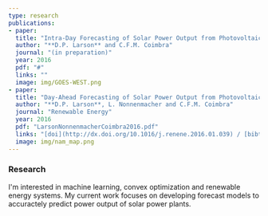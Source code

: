 ```yaml
---
type: research
publications:
- paper:
  title: "Intra-Day Forecasting of Solar Power Output from Photovoltaic Plants"
  author: "**D.P. Larson** and C.F.M. Coimbra"
  journal: "(in preparation)"
  year: 2016
  pdf: "#"
  links: ""
  image: img/GOES-WEST.png
- paper:
  title: "Day-Ahead Forecasting of Solar Power Output from Photovoltaic Plants"
  author: "**D.P. Larson**, L. Nonnenmacher and C.F.M. Coimbra"
  journal: "Renewable Energy"
  year: 2016
  pdf: "LarsonNonnenmacherCoimbra2016.pdf"
  links: "[doi](http://dx.doi.org/10.1016/j.renene.2016.01.039) / [bibtex](LarsonNonnenmacherCoimbra2016.bib)"
  image: img/nam_map.png
---
```


### Research
I'm interested in machine learning, convex optimization and renewable energy
systems. My current work focuses on developing forecast models to accuractely
predict power output of solar power plants.
